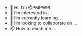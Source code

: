 - 👋 Hi, I’m @PMPWPL
- 👀 I’m interested in ...
- 🌱 I’m currently learning ...
- 💞️ I’m looking to collaborate on ...
- 📫 How to reach me ...

<!---
PMPWPL/PMPWPL is a ✨ special ✨ repository because its `README.md` (this file) appears on your GitHub profile.
You can click the Preview link to take a look at your changes.
--->
